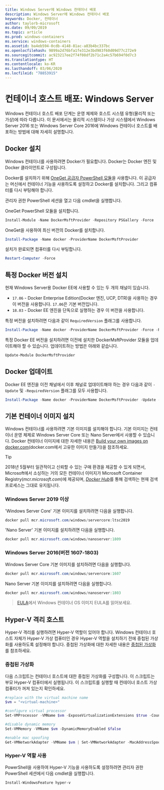 ```yaml
---
title: Windows Server에 Windows 컨테이너 배포
description: Windows Server에 Windows 컨테이너 배포
keywords: Docker, 컨테이너
author: taylorb-microsoft
ms.date: 09/09/2019
ms.topic: article
ms.prod: windows-containers
ms.service: windows-containers
ms.assetid: ba4eb594-0cdb-4148-81ac-a83b4bc337bc
ms.openlocfilehash: 9899a2d76bfa1fe312e3bd983f60d09d77c272e9
ms.sourcegitcommit: ac923217ee2f74f08df2b71c2a4c57b694f0d7c3
ms.translationtype: HT
ms.contentlocale: ko-KR
ms.lasthandoff: 03/06/2020
ms.locfileid: "78853915"
---
```

# <a name="container-host-deployment-windows-server"></a>컨테이너 호스트 배포: Windows Server

Windows 컨테이너 호스트 배포 단계는 운영 체제와 호스트 시스템 유형(물리적 또는 가상)에 따라 다릅니다. 이 문서에서는 물리적 시스템이나 가상 시스템에서 Windows Server 2016 또는 Windows Server Core 2016에 Windows 컨테이너 호스트를 배포하는 방법에 대해 자세히 설명합니다.

## <a name="install-docker"></a>Docker 설치

Windows 컨테이너를 사용하려면 Docker가 필요합니다. Docker는 Docker 엔진 및 Docker 클라이언트로 구성됩니다.

Docker를 설치하기 위해 [OneGet 공급자 PowerShell 모듈](https://github.com/OneGet/MicrosoftDockerProvider)을 사용합니다. 이 공급자는 머신에서 컨테이너 기능을 사용하도록 설정하고 Docker를 설치합니다. 그리고 컴퓨터를 다시 부팅해야 합니다.

관리자 권한 PowerShell 세션을 열고 다음 cmdlet을 실행합니다.

OneGet PowerShell 모듈을 설치합니다.

```PowerShell
Install-Module -Name DockerMsftProvider -Repository PSGallery -Force
```

OneGet을 사용하여 최신 버전의 Docker를 설치합니다.

```PowerShell
Install-Package -Name docker -ProviderName DockerMsftProvider
```

설치가 완료되면 컴퓨터를 다시 부팅합니다.

```PowerShell
Restart-Computer -Force
```

## <a name="install-a-specific-version-of-docker"></a>특정 Docker 버전 설치

현재 Windows Server용 Docker EE에 사용할 수 있는 두 개의 채널이 있습니다.

* `17.06` - Docker Enterprise Edition(Docker 엔진, UCP, DTR)을 사용하는 경우 이 버전을 사용합니다. `17.06`은 기본 버전입니다.
* `18.03` - Docker EE 엔진을 단독으로 실행하는 경우 이 버전을 사용합니다.

특정 버전을 설치하려면 다음과 같이 `RequiredVersion` 플래그를 사용합니다.

```PowerShell
Install-Package -Name docker -ProviderName DockerMsftProvider -Force -RequiredVersion 18.03
```

특정 Docker EE 버전을 설치하려면 이전에 설치한 DockerMsftProvider 모듈을 업데이트해야 할 수 있습니다. 업데이트하는 방법은 아래와 같습니다.

```PowerShell
Update-Module DockerMsftProvider
```

## <a name="update-docker"></a>Docker 업데이트

Docker EE 엔진을 이전 채널에서 이후 채널로 업데이트해야 하는 경우 다음과 같이 `-Update` 및 `-RequiredVersion` 플래그를 모두 사용합니다.

```PowerShell
Install-Package -Name docker -ProviderName DockerMsftProvider -Update -Force -RequiredVersion 18.03
```

## <a name="install-base-container-images"></a>기본 컨테이너 이미지 설치

Windows 컨테이너를 사용하려면 기본 이미지를 설치해야 합니다. 기본 이미지는 컨테이너 운영 체제로 Windows Server Core 또는 Nano Server에서 사용할 수 있습니다. Docker 컨테이너 이미지에 대한 자세한 내용은 [Build your own images on docker.com](https://docs.docker.com/engine/tutorials/dockerimages/)(docker.com에서 고유한 이미지 만들기)을 참조하세요.

> [!TIP]
> 2018년 5월부터 일관적이고 신뢰할 수 있는 구매 환경을 제공할 수 있게 되면서, Microsoft에서 소싱하는 거의 모든 컨테이너 이미지가 Microsoft Container Registry(_mcr.microsoft.com_)에 제공되며, [_Docker Hub_](https://hub.docker.com/publishers/microsoftowner)를 통해 검색하는 현재 검색 프로세스는 그대로 유지됩니다.

### <a name="windows-server-2019-and-newer"></a>Windows Server 2019 이상

'Windows Server Core' 기본 이미지를 설치하려면 다음을 실행합니다.

```PowerShell
docker pull mcr.microsoft.com/windows/servercore:ltsc2019
```

'Nano Server' 기본 이미지를 설치하려면 다음을 실행합니다.

```PowerShell
docker pull mcr.microsoft.com/windows/nanoserver:1809
```

### <a name="windows-server-2016-versions-1607-1803"></a>Windows Server 2016(버전 1607-1803)

Windows Server Core 기본 이미지를 설치하려면 다음을 실행합니다.

```PowerShell
docker pull mcr.microsoft.com/windows/servercore:1607
```

Nano Server 기본 이미지를 설치하려면 다음을 실행합니다.

```PowerShell
docker pull mcr.microsoft.com/windows/nanoserver:1803
```

> [EULA](../images-eula.md)에서 Windows 컨테이너 OS 이미지 EULA를 읽어보세요.

## <a name="hyper-v-isolation-host"></a>Hyper-V 격리 호스트

Hyper-V 격리를 실행하려면 Hyper-V 역할이 있어야 합니다. Windows 컨테이너 호스트 자체가 Hyper-V 가상 컴퓨터인 경우 Hyper-V 역할을 설치하기 전에 중첩된 가상화를 사용하도록 설정해야 합니다. 중첩된 가상화에 대한 자세한 내용은 [중첩된 가상화](https://docs.microsoft.com/virtualization/hyper-v-on-windows/user-guide/nested-virtualization)를 참조하세요.

### <a name="nested-virtualization"></a>중첩된 가상화

다음 스크립트는 컨테이너 호스트에 대한 중첩된 가상화를 구성합니다. 이 스크립트는 부모 Hyper-V 컴퓨터에서 실행됩니다. 이 스크립트를 실행할 때 컨테이너 호스트 가상 컴퓨터가 꺼져 있는지 확인하세요.

```PowerShell
#replace with the virtual machine name
$vm = "<virtual-machine>"

#configure virtual processor
Set-VMProcessor -VMName $vm -ExposeVirtualizationExtensions $true -Count 2

#disable dynamic memory
Set-VMMemory -VMName $vm -DynamicMemoryEnabled $false

#enable mac spoofing
Get-VMNetworkAdapter -VMName $vm | Set-VMNetworkAdapter -MacAddressSpoofing On
```

### <a name="enable-the-hyper-v-role"></a>Hyper-V 역할 사용

PowerShell을 사용하여 Hyper-V 기능을 사용하도록 설정하려면 관리자 권한 PowerShell 세션에서 다음 cmdlet을 실행합니다.

```PowerShell
Install-WindowsFeature hyper-v
```
